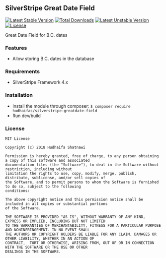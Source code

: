 ## SilverStripe Great Date Field

[![Latest Stable Version](https://poser.pugx.org/hudhaifas/silverstripe-greatdate-field/v/stable)](https://packagist.org/packages/hudhaifas/silverstripe-greatdate-field) [![Total Downloads](https://poser.pugx.org/hudhaifas/silverstripe-greatdate-field/downloads)](https://packagist.org/packages/hudhaifas/silverstripe-greatdate-field) [![Latest Unstable Version](https://poser.pugx.org/hudhaifas/silverstripe-greatdate-field/v/unstable)](https://packagist.org/packages/hudhaifas/silverstripe-greatdate-field) [![License](https://poser.pugx.org/hudhaifas/silverstripe-greatdate-field/license)](https://packagist.org/packages/hudhaifas/silverstripe-greatdate-field)

Great Date Field for B.C. dates

### Features
- Allow storing B.C. dates in the database

### Requirements
- SilverStripe Framework 4.x

### Installation
- Install the module through composer:
`$ composer require hudhaifas/silverstripe-greatdate-field`
- Run dev/build

### License

    MIT License

    Copyright (c) 2018 Hudhaifa Shatnawi

    Permission is hereby granted, free of charge, to any person obtaining a copy of this software and associated 
    documentation files (the "Software"), to deal in the Software without restriction, including without 
    limitation the rights to use, copy, modify, merge, publish, distribute, sublicense, and/or sell copies of 
    the Software, and to permit persons to whom the Software is furnished to do so, subject to the following
    conditions:

    The above copyright notice and this permission notice shall be included in all copies or substantial portions 
    of the Software.

    THE SOFTWARE IS PROVIDED "AS IS", WITHOUT WARRANTY OF ANY KIND, EXPRESS OR IMPLIED, INCLUDING BUT NOT LIMITED 
    TO THE WARRANTIES OF MERCHANTABILITY, FITNESS FOR A PARTICULAR PURPOSE AND NONINFRINGEMENT. IN NO EVENT SHALL 
    THE AUTHORS OR COPYRIGHT HOLDERS BE LIABLE FOR ANY CLAIM, DAMAGES OR OTHER LIABILITY, WHETHER IN AN ACTION OF 
    CONTRACT,  TORT OR OTHERWISE, ARISING FROM, OUT OF OR IN CONNECTION WITH THE SOFTWARE OR THE USE OR OTHER 
    DEALINGS IN THE SOFTWARE.


   [github.com]: <http://github.com/hudhaifas/silverstripe-greatdate-field/issues>
